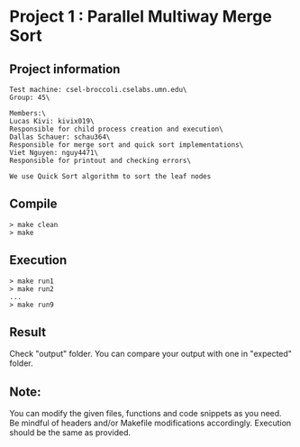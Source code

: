 # Project 1 : Parallel Multiway Merge Sort

## Project information
	Test machine: csel-broccoli.cselabs.umn.edu\
	Group: 45\

	Members:\
	Lucas Kivi: kivix019\
	Responsible for child process creation and execution\
	Dallas Schauer: schau364\
	Responsible for merge sort and quick sort implementations\
	Viet Nguyen: nguy4471\
	Responsible for printout and checking errors\

	We use Quick Sort algorithm to sort the leaf nodes

## Compile
	> make clean
	> make

## Execution
	> make run1
	> make run2 
	...
	> make run9

## Result
Check "output" folder. You can compare your output with one in "expected" folder.
	
## Note:
You can modify the given files, functions and code snippets as you need.
Be mindful of headers and/or Makefile modifications accordingly. 
Execution should be the same as provided.
